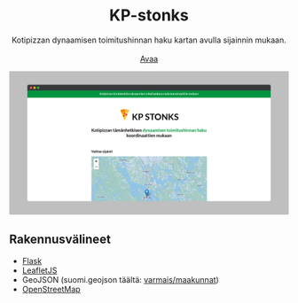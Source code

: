 <div align="center">

  <h1 align="center">KP-stonks</h1>

  <p align="center">
    Kotipizzan dynaamisen toimitushinnan haku kartan avulla sijainnin mukaan.
    <br />
    <br />
    <a href="https://kp-stonks.herokuapp.com/">Avaa</a>
  </p>
</div>

![screenshot](/img.png)

## Rakennusvälineet

- [Flask](https://flask.palletsprojects.com/)
- [LeafletJS](https://leafletjs.com/)
- GeoJSON (suomi.geojson täältä: [varmais/maakunnat](https://github.com/varmais/maakunnat))
- [OpenStreetMap](https://www.openstreetmap.org/)
